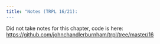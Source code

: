 ```yaml
---
title: "Notes (TRPL 16/21):
---
```


Did not take notes for this chapter, code is here:
https://github.com/johnchandlerburnham/trpl/tree/master/16
